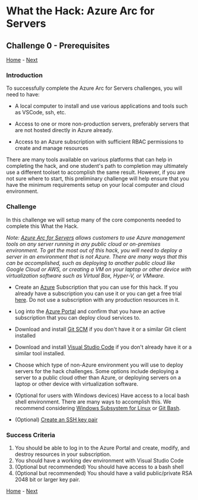 # What the Hack: Azure Arc for Servers 

## Challenge 0 - Prerequisites
[Home](../readme.md) - [Next](challenge01.md)

### Introduction

To successfully complete the Azure Arc for Servers challenges, you will need to have:

* A local computer to install and use various applications and tools such as VSCode, ssh, etc.

* Access to one or more non-production servers, preferably servers that are not hosted directly in Azure already. 

* Access to an Azure subscription with sufficient RBAC permissions to create and manage resources

There are many tools available on various platforms that can help in completing the hack, and one student's path to completion may ultimately use a different toolset to accomplish the same result. However, if you are not sure where to start, this preliminary challenge will help ensure that you have the minimum requirements setup on your local computer and cloud environment.  

### Challenge

In this challenge we will setup many of the core components needed to complete this What the Hack. 

*Note: [Azure Arc for Servers](https://docs.microsoft.com/en-us/azure/azure-arc/servers/overview) allows customers to use Azure management tools on any server running in any public cloud or on-premises environment. To get the most out of this hack, you will need to deploy a server in an environment that is not Azure. There are many ways that this can be accomplished, such as deploying to another public cloud like Google Cloud or AWS, or creating a VM on your laptop or other device with virtualization software such as Virtual Box, Hyper-V, or VMware.*

* Create an [Azure](https://azure.microsoft.com/) Subscription that you can use for this hack. If you already have a subscription you can use it or you can get a free trial [here](https://azure.microsoft.com/free/). Do not use a subscription with any production resources in it. 

* Log into the [Azure Portal](https://portal.azure.com) and confirm that you have an active subscription that you can deploy cloud services to.

* Download and install [Git SCM](https://git-scm.com/download) if you don't have it or a similar Git client installed

* Download and install [Visual Studio Code](https://code.visualstudio.com) if you don't already have it or a similar tool installed.

* Choose which type of non-Azure environment you will use to deploy servers for the hack challenges. Some options include deploying a server to a public cloud other than Azure, or deploying servers on a laptop or other device with virtualization software.

* (Optional for users with Windows devices) Have access to a local bash shell environment. There are many ways to accomplish this. We recommend considering [Windows Subsystem for Linux](https://docs.microsoft.com/en-us/windows/wsl/install-win10) or [Git Bash](https://gitforwindows.org/).

* (Optional) [Create an SSH key pair](https://docs.microsoft.com/en-us/azure/virtual-machines/linux/mac-create-ssh-keys)
   

### Success Criteria

1. You should be able to log in to the Azure Portal and create, modify, and destroy resources in your subscription.
2. You should have a working dev environment with Visual Studio Code 
3. (Optional but recommended) You should have access to a bash shell 
4. (Optional but recommended) You should have a valid public/private RSA 2048 bit or larger key pair.
   
[Home](../readme.md) - [Next](challenge01.md)
